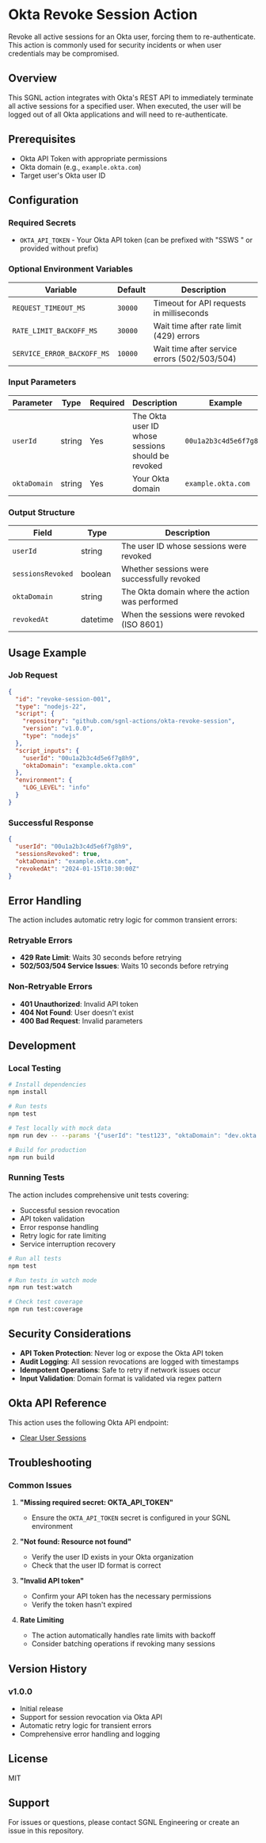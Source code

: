 # Okta Revoke Session Action

Revoke all active sessions for an Okta user, forcing them to re-authenticate. This action is commonly used for security incidents or when user credentials may be compromised.

## Overview

This SGNL action integrates with Okta's REST API to immediately terminate all active sessions for a specified user. When executed, the user will be logged out of all Okta applications and will need to re-authenticate.

## Prerequisites

- Okta API Token with appropriate permissions
- Okta domain (e.g., `example.okta.com`)
- Target user's Okta user ID

## Configuration

### Required Secrets

- `OKTA_API_TOKEN` - Your Okta API token (can be prefixed with "SSWS " or provided without prefix)

### Optional Environment Variables

| Variable | Default | Description |
|----------|---------|-------------|
| `REQUEST_TIMEOUT_MS` | `30000` | Timeout for API requests in milliseconds |
| `RATE_LIMIT_BACKOFF_MS` | `30000` | Wait time after rate limit (429) errors |
| `SERVICE_ERROR_BACKOFF_MS` | `10000` | Wait time after service errors (502/503/504) |

### Input Parameters

| Parameter | Type | Required | Description | Example |
|-----------|------|----------|-------------|---------|
| `userId` | string | Yes | The Okta user ID whose sessions should be revoked | `00u1a2b3c4d5e6f7g8h9` |
| `oktaDomain` | string | Yes | Your Okta domain | `example.okta.com` |

### Output Structure

| Field | Type | Description |
|-------|------|-------------|
| `userId` | string | The user ID whose sessions were revoked |
| `sessionsRevoked` | boolean | Whether sessions were successfully revoked |
| `oktaDomain` | string | The Okta domain where the action was performed |
| `revokedAt` | datetime | When the sessions were revoked (ISO 8601) |

## Usage Example

### Job Request

```json
{
  "id": "revoke-session-001",
  "type": "nodejs-22",
  "script": {
    "repository": "github.com/sgnl-actions/okta-revoke-session",
    "version": "v1.0.0",
    "type": "nodejs"
  },
  "script_inputs": {
    "userId": "00u1a2b3c4d5e6f7g8h9",
    "oktaDomain": "example.okta.com"
  },
  "environment": {
    "LOG_LEVEL": "info"
  }
}
```

### Successful Response

```json
{
  "userId": "00u1a2b3c4d5e6f7g8h9",
  "sessionsRevoked": true,
  "oktaDomain": "example.okta.com",
  "revokedAt": "2024-01-15T10:30:00Z"
}
```

## Error Handling

The action includes automatic retry logic for common transient errors:

### Retryable Errors
- **429 Rate Limit**: Waits 30 seconds before retrying
- **502/503/504 Service Issues**: Waits 10 seconds before retrying

### Non-Retryable Errors
- **401 Unauthorized**: Invalid API token
- **404 Not Found**: User doesn't exist
- **400 Bad Request**: Invalid parameters

## Development

### Local Testing

```bash
# Install dependencies
npm install

# Run tests
npm test

# Test locally with mock data
npm run dev -- --params '{"userId": "test123", "oktaDomain": "dev.okta.com"}'

# Build for production
npm run build
```

### Running Tests

The action includes comprehensive unit tests covering:
- Successful session revocation
- API token validation
- Error response handling
- Retry logic for rate limiting
- Service interruption recovery

```bash
# Run all tests
npm test

# Run tests in watch mode
npm run test:watch

# Check test coverage
npm run test:coverage
```

## Security Considerations

- **API Token Protection**: Never log or expose the Okta API token
- **Audit Logging**: All session revocations are logged with timestamps
- **Idempotent Operations**: Safe to retry if network issues occur
- **Input Validation**: Domain format is validated via regex pattern

## Okta API Reference

This action uses the following Okta API endpoint:
- [Clear User Sessions](https://developer.okta.com/docs/reference/api/users/#clear-user-sessions)

## Troubleshooting

### Common Issues

1. **"Missing required secret: OKTA_API_TOKEN"**
   - Ensure the `OKTA_API_TOKEN` secret is configured in your SGNL environment

2. **"Not found: Resource not found"**
   - Verify the user ID exists in your Okta organization
   - Check that the user ID format is correct

3. **"Invalid API token"**
   - Confirm your API token has the necessary permissions
   - Verify the token hasn't expired

4. **Rate Limiting**
   - The action automatically handles rate limits with backoff
   - Consider batching operations if revoking many sessions

## Version History

### v1.0.0
- Initial release
- Support for session revocation via Okta API
- Automatic retry logic for transient errors
- Comprehensive error handling and logging

## License

MIT

## Support

For issues or questions, please contact SGNL Engineering or create an issue in this repository.